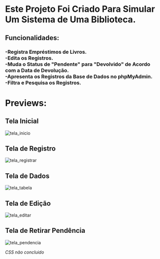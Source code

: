 
<h1>Este Projeto Foi Criado Para Simular Um Sistema de Uma Biblioteca.</h1>
<h2>Funcionalidades:</h2>
<h3>
-Registra Empréstimos de Livros.
<br>
-Edita os Registros.
<br>
-Muda o Status de "Pendente" para "Devolvido" de Acordo com a Data de Devolução.
<br>
-Apresenta os Registros da Base de Dados no phpMyAdmin.
<br>
-Filtra e Pesquisa os Registros.
<br>
</h3>

<h1> Previews:</h1>
<div>
<h2>Tela Inicial</h2>

![tela_inicio](https://user-images.githubusercontent.com/95376359/176049987-7dd2234f-e8b9-4b6c-a269-59b846d33ce4.png)

</div>

##

<div>
<h2>Tela de Registro</h2>

![tela_registrar](https://user-images.githubusercontent.com/95376359/176050382-70b361cb-e86f-496b-b116-47ee670244ce.png)

</div>

##

<div>
<h2>Tela de Dados</h2>

![tela_tabela](https://user-images.githubusercontent.com/95376359/176050431-5b3c7e5f-8758-4aef-b595-2450a8189a92.png)

</div>

##

<div>
<h2>Tela de Edição</h2>

![tela_editar](https://user-images.githubusercontent.com/95376359/176050453-8078e5e8-6333-4abc-8a68-329baaadc54c.png)

</div>

##

<div>
<h2>Tela de Retirar Pendência</h2>

![tela_pendencia](https://user-images.githubusercontent.com/95376359/176050478-e624b631-965d-45bc-9b26-84fc5a5d8f2f.png)

</div>


*CSS não concluido*
